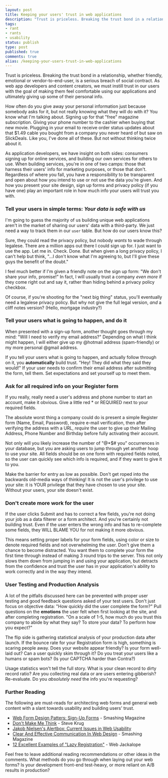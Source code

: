 ```yaml
---
layout: post
title: Keeping your users' trust in web applications
description: "Trust is priceless. Breaking the trust bond in a relationship, whether friendly, emotional or vendor-to-end-user, is a serious breach of social contract. As web app developers and content creators, we must instill trust in our users with the goal of making them feel comfortable using our applications and ultimately giving up some of their personal info."
tags:
- rant
- rants
- usability
status: publish
type: post
published: true
comments: true
alias: /keeping-your-users-trust-in-web-applications
---
```

Trust is priceless. Breaking the trust bond in a relationship, whether friendly, emotional or vendor-to-end-user, is a serious breach of social contract. As web app developers and content creators, we must instill trust in our users with the goal of making them feel comfortable using our applications and ultimately giving up some of their personal info.

How often do you give away your personal information just because somebody asks for it, but not really knowing what they will do with it? You know what I'm talking about. Signing up for that "free" magazine subscription. Giving your phone number to the cashier when buying that new movie. Plugging in your email to receive order status updates about that $1.49 cable you bought from a company you never heard of but saw on SlickDeals. Like you, I've done all of these. But not without thinking twice about it.

As application developers, we have insight on both sides: consumers signing up for online services, and building our own services for others to use. When building services, you're in one of two camps: those that harness their users' info for marketing purposes, or those that don't. Regardless of where you fall, you have a responsibility to be transparent and open about how you intend to use or not use the data you're given. And how you present your site design, sign up forms and privacy policy (if you have one) play an important role in how much info your users will trust you with.

### Tell your users in simple terms: *Your data is safe with us*

I'm going to guess the majority of us building unique web applications aren't in the market of sharing our users' data with a third-party. We just need a way to track them in our `user` table. But how do our users know this?

Sure, they could read the privacy policy, but nobody *wants* to wade through legalese. There are a million apps out there I could sign up for. I just want to use the app. Let me in. Check. Done. But when given a long privacy policy, I can't help but think, "&hellip;I don't know what I'm agreeing to, but I'll give these guys the benefit of the doubt."

I feel much better if I'm given a friendly note on the sign up form: "We don't share your info, promise!" In fact, I will usually trust a company *even more* if they come right out and say it, rather than hiding behind a privacy policy checkbox.

Of course, if you're shooting for the "next big thing" status, you'll eventually need a legalese privacy policy. But why not give the full legal version, *and* a cliff notes version? (Hello, mortgage industry?)

### Tell your users what is going to happen, and do it

When presented with a sign-up form, another thought goes through my mind: "Will I need to verify my email address?" Depending on what I think might happen, I will either give up my @hotmail address (spam-friendly) or my more personal @gmail address.

If you tell your users what is going to happen, and actually follow through on it, you **automatically** build trust. "Hey! They did what they said they would!" If your user needs to confirm their email address after submitting the form, tell them. Set expectations and set yourself up to meet them.

### Ask for all required info on your Register form

If you really, really need a user's address and phone number to start an account, make it obvious. Give a little red \* or REQUIRED next to your required fields.

The absolute worst thing a company could do is present a simple Register form (Name, Email, Password), require e-mail verification, then after verifying the address with a URL, *require* the user to give up their Mailing Address, Phone Number and Birthday before fully activating their account.

Not only will you likely increase the number of "@\*\$\# you" occurrences in your database, but you are asking users to jump through yet another hoop to use your site. All fields should be on one form with required fields noted, so the user can quickly see which info is required, and if they want to give it to you.

Make the barrier for entry as low as possible. Don't get roped into the backwards old-media ways of thinking! It is not the user's privilege to use your site: it is YOUR privilege that they have chosen to use your site. Without your users, your site doesn't exist.

### Don't create more work for the user

If the user clicks Submit and has to correct a few fields, you're not doing your job as a data filterer or a form architect. And you're certainly not building trust. Even if the user enters the wrong info and has to re-complete some fields, they WILL BLAME YOU for not making it more obvious.

This means setting proper labels for your form fields, using color or size to denote required fields and not overwhelming the user. Don't give them a chance to become distracted. You want them to complete your form the first time through instead of making 3 round trips to the server. This not only slows them down from jumping in and using your application, but detracts from the confidence and trust the user has in your application's ability to work correctly and in the way they intend.

### User Testing and Production Analysis

A lot of the pitfalls discussed here can be prevented with proper user testing and good feedback questions asked of your test users. Don't just focus on objective data: "How quickly did the user complete the form?" Pull questions on the **emotions** the user felt when first looking at the site, and after completing registration. "On a scale of 1-5, how much do you trust this company to abide by what they say? To store your data? To perform how you expect?"

The flip side is gathering statistical analysis of your production data after launch. If the bounce rate for your Registration form is high, something is scaring people away. Does your website appear friendly? Is your form well-laid out? Can a user quickly skim through it? Do you treat your users like a humans or spam bots? (Is your CAPTCHA harder than Contra?)

Usage statistics won't tell the full story. What is your clean record to dirty record ratio? Are you collecting real data or are users entering gibberish? Re-evaluate. Do you *absolutely need* the info you're requesting?

### Further Reading

The following are must-reads for architecting web forms and general web content with a slant towards usability and building users' trust.

-   [Web Form Design Patters: Sign-Up Forms](http://www.smashingmagazine.com/2008/07/04/web-form-design-patterns-sign-up-forms/) - Smashing Magazine
-   [Don't Make Me Think](http://www.amazon.com/Think-Common-Sense-Approach-Usability/dp/0789723107) - Steve Krug
-   [Jakob Nielsen's Alertbox: Current Issues in Web Usability](http://www.useit.com/alertbox/)
-   [Clear And Effective Communication In Web Design](http://www.smashingmagazine.com/2009/02/03/clear-and-effective-communication-in-web-design/) - Smashing Magazine
-   [12 Excellent Examples of "Lazy Registration"](http://webjackalope.com/lazy-registration/) - Web Jackalope

Feel free to leave additional reading recommendations or other ideas in the comments. What methods do you go through when laying out your web forms? Is your development front-end test-heavy, or more reliant on A/B results in production?
